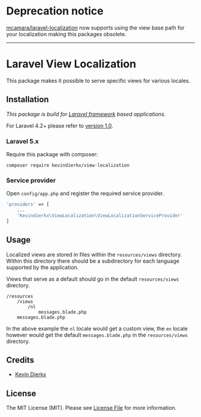 # Deprecation notice

[mcamara/laravel-localization](https://github.com/mcamara/laravel-localization#set-current-locale-as-view-base-path) now supports using the view base path for your localization making this packages obsolete.

---

# Laravel View Localization
This package makes it possible to serve specific views for various locales.

## Installation
_This package is build for [Laravel framework](http://laravel.com) based applications._

For Laravel 4.2+ please refer to [version 1.0](https://github.com/kevindierkx/view-localization/tree/1.0).

### Laravel 5.x
Require this package with composer:

```
composer require kevindierkx/view-localization
```

### Service provider
Open `config/app.php` and register the required service provider.

```php
'providers' => [
    ...
    'Kevindierkx\ViewLocalization\ViewLocalizationServiceProvider'
]
```

## Usage
Localized views are stored in files within the ```resources/views``` directory. Within this directory there should be a subdirectory for each language supported by the application.

Views that serve as a default should go in the default ```resources/views``` directory.

```
/resources
    /views
        /nl
            messages.blade.php
    messages.blade.php
```

In the above example the ```nl``` locale would get a custom view, the ```en``` locale however would get the default ```messages.blade.php``` in the ```resources/views``` directory.

## Credits

- [Kevin Dierkx](https://github.com/kevindierkx)

## License

The MIT License (MIT). Please see [License File](https://github.com/kevindierkx/elicit/blob/master/LICENSE) for more information.
